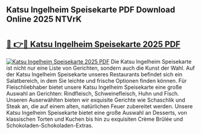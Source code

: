 ## Katsu Ingelheim Speisekarte PDF Download Online 2025 NTVrK

# <h2><a href="http://gcbthh.nevu.top/?p=Katsu+Ingelheim+Speisekarte">🔗 👉🔴 Katsu Ingelheim Speisekarte 2025 PDF</a></h2>

[![Katsu Ingelheim Speisekarte 2025 PDF](https://i.imgur.com/dBaPXMq.png)](http://gcbthh.nevu.top/?p=Katsu+Ingelheim+Speisekarte)
Die Katsu Ingelheim Speisekarte ist nicht nur eine Liste von Gerichten, sondern auch die Kunst der Wahl. Auf der Katsu Ingelheim Speisekarte unseres Restaurants befindet sich ein Salatbereich, in dem Sie leichte und frische Optionen finden können. Für Fleischliebhaber bietet unsere Katsu Ingelheim Speisekarte eine große Auswahl an Gerichten: Rindfleisch, Schweinefleisch, Huhn und Fisch. Unseren Auserwählten bieten wir exquisite Gerichte wie Schaschlik und Steak an, die auf einem alten, natürlichen Feuer zubereitet werden. Unsere Katsu Ingelheim Speisekarte bietet eine große Auswahl an Desserts, von klassischen Torten und Kuchen bis hin zu exquisiten Crème Brûlée und Schokoladen-Schokoladen-Extras.

